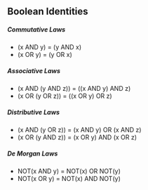 ## Boolean Identities
##### Commutative Laws
* (x AND y) = (y AND x)
* (x OR y) = (y OR x)

##### Associative Laws
* (x AND (y AND z)) = ((x AND y) AND z)
* (x OR (y OR z)) = ((x OR y) OR z)

##### Distributive Laws
* (x AND (y OR z)) = (x AND y) OR (x AND z)
* (x OR (y AND z)) = (x OR y) AND (x OR z)

##### De Morgan Laws
* NOT(x AND y) = NOT(x) OR NOT(y)
* NOT(x OR y) = NOT(x) AND NOT(y)